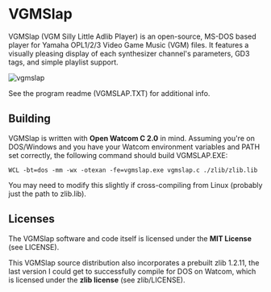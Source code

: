 # VGMSlap
VGMSlap (VGM Silly Little Adlib Player) is an open-source, MS-DOS based player for Yamaha OPL1/2/3 Video Game Music (VGM) files.  It features a visually pleasing display of each synthesizer channel's parameters, GD3 tags, and simple playlist support.

![vgmslap](https://github.com/MrKsoft/vgmslap/assets/10276605/1a042cd7-5fbe-4780-a3a5-d1f6a9e5f0fe)

See the program readme (VGMSLAP.TXT) for additional info.

## Building

VGMSlap is written with **Open Watcom C 2.0** in mind.  Assuming you're on DOS/Windows and you have your Watcom environment variables and PATH set correctly, the following command should build VGMSLAP.EXE:

    WCL -bt=dos -mm -wx -otexan -fe=vgmslap.exe vgmslap.c ./zlib/zlib.lib

You may need to modify this slightly if cross-compiling from Linux (probably just the path to zlib.lib).

## Licenses

The VGMSlap software and code itself is licensed under the **MIT License** (see LICENSE).

This VGMSlap source distribution also incorporates a prebuilt zlib 1.2.11, the last version I could get to successfully compile for DOS on Watcom, which is licensed under the **zlib license** (see zlib/LICENSE).
